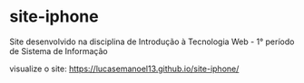 # site-iphone
Site desenvolvido na disciplina de Introdução à Tecnologia Web - 1° período de Sistema de Informação

visualize o site: https://lucasemanoel13.github.io/site-iphone/
